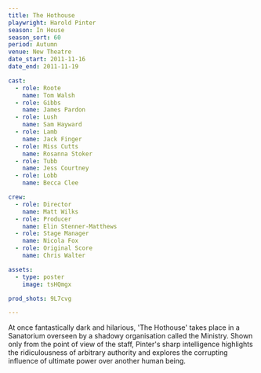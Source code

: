 ```yaml
---
title: The Hothouse
playwright: Harold Pinter
season: In House
season_sort: 60
period: Autumn
venue: New Theatre
date_start: 2011-11-16
date_end: 2011-11-19

cast:
  - role: Roote
    name: Tom Walsh
  - role: Gibbs
    name: James Pardon
  - role: Lush
    name: Sam Hayward
  - role: Lamb
    name: Jack Finger
  - role: Miss Cutts
    name: Rosanna Stoker
  - role: Tubb
    name: Jess Courtney
  - role: Lobb
    name: Becca Clee

crew:
  - role: Director
    name: Matt Wilks
  - role: Producer
    name: Elin Stenner-Matthews
  - role: Stage Manager
    name: Nicola Fox
  - role: Original Score
    name: Chris Walter

assets:
  - type: poster
    image: tsHQmgx

prod_shots: 9L7cvg

---
```


At once fantastically dark and hilarious, 'The Hothouse' takes place in a Sanatorium overseen by a shadowy organisation called the Ministry. Shown only from the point of view of the staff, Pinter's sharp intelligence highlights the ridiculousness of arbitrary authority and explores the corrupting influence of ultimate power over another human being.
